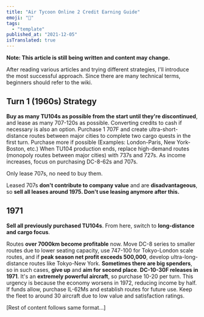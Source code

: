 ```yaml
---
title: "Air Tycoon Online 2 Credit Earning Guide"
emoji: "🤖"
tags:
  - "template"
published_at: "2021-12-05"
isTranslated: true
---
```


**Note: This article is still being written and content may change.**

After reading various articles and trying different strategies, I'll introduce the most successful approach. Since there are many technical terms, beginners should refer to the wiki.

## Turn 1 (1960s) Strategy

**Buy as many TU104s as possible from the start until they're discontinued**, and lease as many 707-120s as possible. Converting credits to cash if necessary is also an option.
Purchase 1 707F and create ultra-short-distance routes between major cities to complete two cargo quests in the first turn. Purchase more if possible
(Examples: London-Paris, New York-Boston, etc.)
When TU104 production ends, replace high-demand routes (monopoly routes between major cities) with 737s and 727s. As income increases, focus on purchasing DC-8-62s and 707s.

Only lease 707s, no need to buy them.

Leased 707s **don't contribute to company value** and are **disadvantageous**, so **sell all leases around 1975. Don't use leasing anymore after this.**

## 1971

**Sell all previously purchased TU104s**. From here, switch to **long-distance and cargo focus**.

Routes **over 7000km become profitable** now. Move DC-8 series to smaller routes due to lower seating capacity, use 747-100 for Tokyo-London scale routes, and if **peak season net profit exceeds 500,000**, develop ultra-long-distance routes like Tokyo-New York. **Sometimes there are big spenders**, so in such cases, **give up** and **aim for second place**. **DC-10-30F releases in 1971**. It's an **extremely powerful aircraft**, so purchase 10-20 per turn. This urgency is because the economy worsens in 1972, reducing income by half. If funds allow, purchase IL-62Ms and establish routes for future use. Keep the fleet to around 30 aircraft due to low value and satisfaction ratings.

[Rest of content follows same format...]
